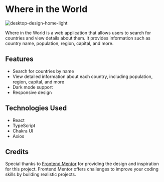 # Where in the World

![desktop-design-home-light](https://github.com/dboatengg/Where-in-the-world/assets/89385798/b051af51-06f3-4424-a4dd-5570812e2a53)

Where in the World is a web application that allows users to search for countries and view details about them. It provides information such as country name, population, region, capital, and more. 

## Features

- Search for countries by name
- View detailed information about each country, including population, region, capital, and more
- Dark mode support
- Responsive design

## Technologies Used

- React
- TypeScript
- Chakra UI
- Axios

## Credits
Special thanks to [Frontend Mentor](https://www.frontendmentor.io/) for providing the design and inspiration for this project. Frontend Mentor offers challenges to improve your coding skills by building realistic projects.
